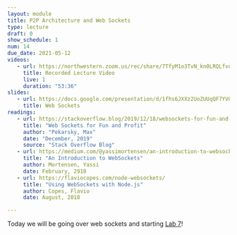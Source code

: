 ```yaml
---
layout: module
title: P2P Architecture and Web Sockets
type: lecture
draft: 0
show_schedule: 1
num: 14
due_date: 2021-05-12
videos: 
   - url: https://northwestern.zoom.us/rec/share/7TfyM1o3TvN_kn0LRQLfvoon7PmvmpHShY9p9P3kASxYVU0zYkAWUlLGvGQC1qGj.jWrAcoWRjdKJBHnc
     title: Recorded Lecture Video
     live: 1
     duration: "53:36"
slides:
   - url: https://docs.google.com/presentation/d/1fhs6JXXz2UoZUUqQF7YVQFpBIzat6-LOHFDgV_a0fMA/edit?usp=sharing
     title: Web Sockets
readings:
   - url: https://stackoverflow.blog/2019/12/18/websockets-for-fun-and-profit/
     title: "Web Sockets for Fun and Profit"
     author: "Pekarsky, Max"
     date: "December, 2019"
     source: "Stack Overflow Blog"
   - url: https://medium.com/@yassimortensen/an-introduction-to-websockets-10b131182559
     title: "An Introduction to WebSockets"
     author: Mortensen, Yassi 
     date: February, 2918
   - url: https://flaviocopes.com/node-websockets/
     title: "Using WebSockets with Node.js"
     author: Copes, Flavio
     date: August, 2018

---
```


Today we will be going over web sockets and starting [Lab 7](../assignments/lab07)!